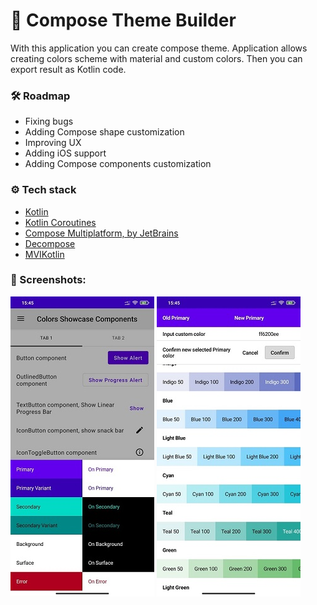 # 🎨 Compose Theme Builder

With this application you can create compose theme. Application allows creating colors scheme with material and custom
colors. Then you can export result as Kotlin code.

### 🛠 Roadmap

+ Fixing bugs
+ Adding Compose shape customization
+ Improving UX
+ Adding iOS support
+ Adding Compose components customization

### ⚙️ Tech stack

+ [Kotlin](https://kotlinlang.org/)
+ [Kotlin Coroutines](https://github.com/Kotlin/kotlinx.coroutines)
+ [Compose Multiplatform, by JetBrains](https://github.com/JetBrains/compose-jb)
+ [Decompose](https://github.com/arkivanov/Decompose)
+ [MVIKotlin](https://github.com/arkivanov/MVIKotlin)

### 📸 Screenshots:

![screenshot 1](docs/screenshot_1.jpg "Screenshot 1") ![screenshot 2](docs/screenshot_2.jpg "Screenshot 1")
